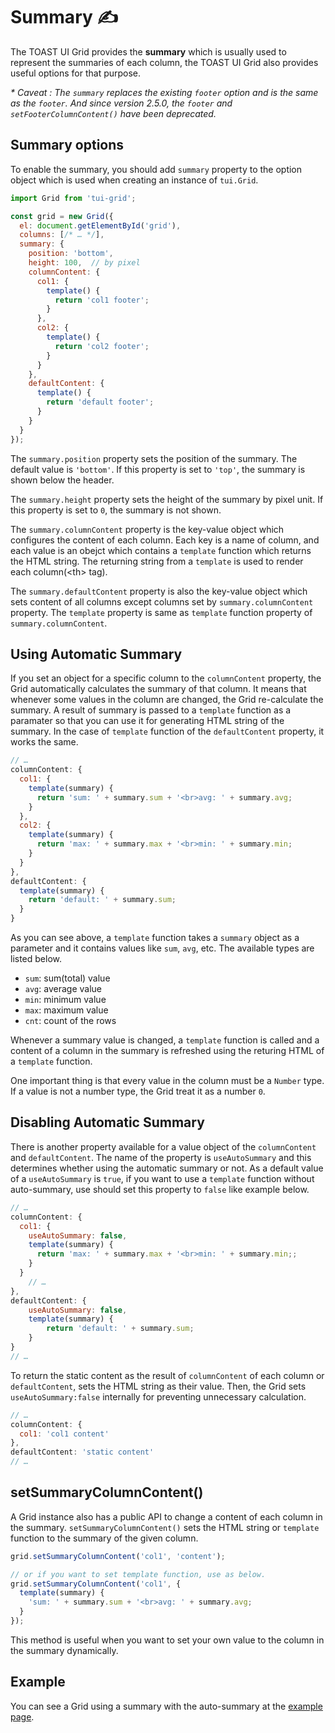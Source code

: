 # Summary  ✍️

The TOAST UI Grid provides the **summary** which is usually used to represent the summaries of each column, the TOAST UI Grid also provides useful options for that purpose.

_* Caveat : 
The `summary` replaces the existing `footer` option and is the same as the `footer`. And since version 2.5.0, the `footer` and `setFooterColumnContent()` have been deprecated._

## Summary options

To enable the summary, you should add `summary` property to the option object which is used when creating an instance of `tui.Grid`.

```javascript
import Grid from 'tui-grid';

const grid = new Grid({
  el: document.getElementById('grid'),
  columns: [/* … */],
  summary: {
    position: 'bottom',
    height: 100,  // by pixel
    columnContent: {
      col1: {
        template() {
          return 'col1 footer';
        }
      },
      col2: {
        template() {
          return 'col2 footer';
        }
      }
    },
    defaultContent: {
      template() {
        return 'default footer';
      }
    }
  }
});
```

The `summary.position` property sets the position of the summary. The default value is `'bottom'`. If this property is set to `'top'`, the summary is shown below the header. 

The `summary.height` property sets the height of the summary by pixel unit. If this property is set to `0`, the summary is not shown. 

The `summary.columnContent` property is the key-value object which configures the content of each column. Each key is a name of column, and each value is an obejct which contains a `template` function which returns the HTML string. The returning string from a `template` is used to render each column(&lt;th&gt; tag).

The `summary.defaultContent` property is also the key-value object which sets content of all columns except columns set by `summary.columnContent` property. The `template` property is same as `template` function property of `summary.columnContent`.

## Using Automatic Summary

If you set an object for a specific column to the `columnContent` property, the Grid automatically calculates the summary of that column. It means that whenever some values in the column are changed, the Grid re-calculate the summary. A result of summary is passed to a `template` function as a paramater so that you can use it for generating HTML string of the summary. In the case of `template` function of the `defaultContent` property, it works the same.

```javascript
// …
columnContent: {
  col1: {
    template(summary) {
      return 'sum: ' + summary.sum + '<br>avg: ' + summary.avg;
    }
  },
  col2: {
    template(summary) {
      return 'max: ' + summary.max + '<br>min: ' + summary.min;
    }
  }
},
defaultContent: {
  template(summary) {
    return 'default: ' + summary.sum;
  }
}
```

As you can see above, a `template` function takes a `summary` object as a parameter and it contains values like `sum`, `avg`, etc. The available types are listed below.

- `sum`: sum(total) value
- `avg`: average value
- `min`: minimum value
- `max`: maximum value
- `cnt`: count of the rows

Whenever a summary value is changed, a `template` function is called and a content of a column in the summary is refreshed using the returing HTML of a `template` function.

One important thing is that every value in the column must be a `Number` type. If a value is not a number type, the Grid treat it as a number `0`. 


## Disabling Automatic Summary

There is another property available for a value object of the `columnContent` and `defaultContent`. The name of the property is `useAutoSummary` and this determines whether using the automatic summary or not. As a default value of a `useAutoSummary` is `true`, if you want to use a `template` function without auto-summary, use should set this property to `false` like example below.

```javascript
// …
columnContent: {
  col1: {
    useAutoSummary: false,
    template(summary) {
      return 'max: ' + summary.max + '<br>min: ' + summary.min;;
    }
  }
    // …
},
defaultContent: {
    useAutoSummary: false,
    template(summary) {
        return 'default: ' + summary.sum;
    }
}
// …
```

To return the static content as the result of `columnContent` of each column or `defaultContent`, sets the HTML string as their value. Then, the Grid sets `useAutoSummary:false` internally for preventing unnecessary calculation.

```javascript
// …
columnContent: {
  col1: 'col1 content'
},
defaultContent: 'static content'
// …
```

## setSummaryColumnContent()

A Grid instance also has a public API to change a content of each column in the summary. `setSummaryColumnContent()` sets the HTML string or `template` function to the summary of the given column. 

```javascript
grid.setSummaryColumnContent('col1', 'content');

// or if you want to set template function, use as below.
grid.setSummaryColumnContent('col1', {
  template(summary) {
    'sum: ' + summary.sum + '<br>avg: ' + summary.avg;
  }
});
```

This method is useful when you want to set your own value to the column in the summary dynamically.

## Example

You can see a Grid using a summary with the auto-summary at the [example page](https://nhn.github.io/tui.grid/latest/tutorial-example09-summary).
